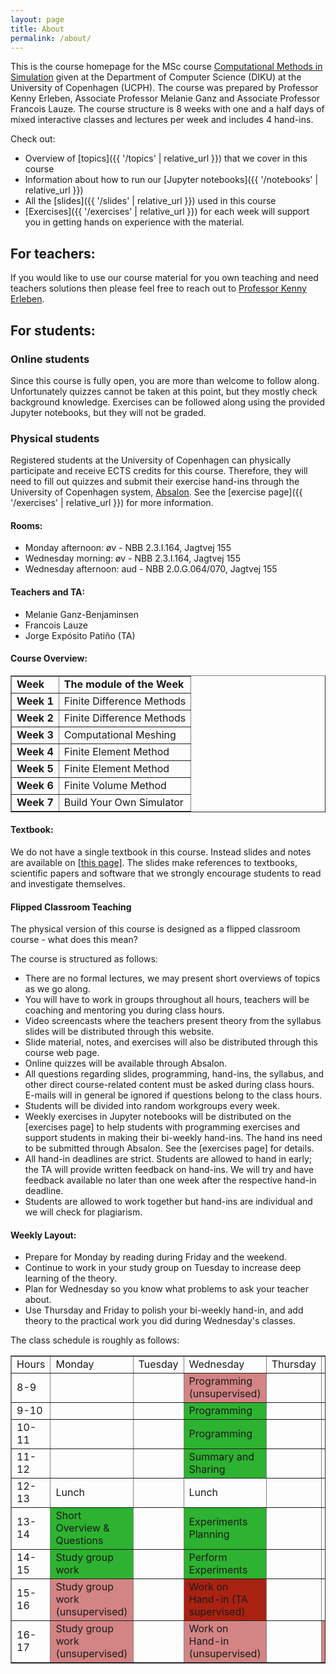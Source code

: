 ```yaml
---
layout: page
title: About
permalink: /about/
---
```



This is the course homepage for the MSc course 
<a href="https://kurser.ku.dk/course/ndak12006u">Computational Methods in Simulation</a> given
at the Department of Computer Science (DIKU) at the University of Copenhagen (UCPH). The
course was prepared by Professor Kenny Erleben, Associate Professor Melanie Ganz and
Associate Professor Francois Lauze. The course structure is 8 weeks with one and a half
days of mixed interactive classes and lectures per week and includes 4 hand-ins.

Check out:

* Overview of [topics]({{ '/topics' | relative_url }}) that we cover in this course
* Information about how to run our [Jupyter notebooks]({{ '/notebooks' | relative_url }})
* All the [slides]({{ '/slides' | relative_url }}) used in this course
* [Exercises]({{ '/exercises' | relative_url }}) for each week will support you in getting hands on experience with the material. 

<h2>For teachers:</h2>
If you would like to use our course material for you own teaching and need teachers solutions then please feel free to reach out to <a href="https://di.ku.dk/english/staff/?pure=en/persons/110537">Professor Kenny Erleben</a>. 

<h2>For students:</h2>
<h3>Online students</h3>
Since this course is fully open, you are more than welcome to follow along. Unfortunately quizzes cannot be taken at this point, but they mostly check background knowledge. Exercises can be followed along using the provided Jupyter notebooks, but they will not be graded.

<h3>Physical students</h3>
Registered students at the University of Copenhagen can physically participate and receive ECTS credits for this course. Therefore, they will need to fill out quizzes and submit their exercise hand-ins through the University of Copenhagen system, 
<a href="https://absalon.ku.dk/courses/72771">Absalon</a>. See the [exercise page]({{ '/exercises' | relative_url }}) for more information.

<h4>Rooms:</h4>
<ul>
    <li>Monday afternoon: &oslash;v - NBB 2.3.I.164, Jagtvej 155</li>
    <li>Wednesday morning: &oslash;v - NBB 2.3.I.164, Jagtvej 155</li>
    <li>Wednesday afternoon: aud - NBB 2.0.G.064/070, Jagtvej 155</li>
</ul>

<h4>Teachers and TA:</h4>
<ul>
    <li>Melanie Ganz-Benjaminsen</li>
    <li>Francois Lauze</li>
    <li>Jorge Expósito Patiño (TA)</li>
</ul>

<h4>Course Overview:</h4>
<table border="1" cellspacing="1" cellpadding="1">
    <tbody>
        <tr>
            <td><strong>Week</strong></td>
            <td><strong>The module of the Week</strong></td>
        </tr>
        <tr>
            <td><strong> Week 1</strong></td>
            <td>Finite Difference Methods</td>
        </tr>
        <tr>
            <td><strong>Week 2</strong></td>
            <td><span>Finite Difference Methods</span></td>
        </tr>
        <tr>
            <td><strong>Week 3</strong></td>
            <td>Computational Meshing</td>
        </tr>
        <tr>
            <td><strong>Week 4</strong></td>
            <td>Finite Element Method</td>
        </tr>
        <tr>
            <td><strong>Week 5</strong></td>
            <td>Finite Element Method</td>
        </tr>
        <tr>
            <td><strong>Week 6</strong></td>
            <td>Finite Volume Method</td>
        </tr>
        <tr>
            <td><strong>Week 7</strong></td>
            <td>Build Your Own Simulator</td>
        </tr>
    </tbody>
</table>

<h4>Textbook:</h4>
<p>We do not have a single textbook in this course. Instead slides and notes are
available on <a href="{{ '/slides' | relative_url }}">[this page]</a>. The slides
make references to textbooks, scientific papers and software that we strongly
encourage students to read and investigate themselves.</p>

<h4>Flipped Classroom Teaching</h4>
The physical version of this course is designed as a flipped classroom course - what does this mean?
<p>The course is structured as follows:</p>
<ul>
    <li>There are no formal lectures, we may present short overviews of topics as we go along.</li>
    <li>You will have to work in groups throughout all hours, teachers will be coaching and mentoring you during class hours.</li>
    <li>Video screencasts where the teachers present theory from the syllabus slides will be distributed through this website.</li>
    <li>Slide material, notes, and exercises will also be distributed through this course web page.</li>
    <li>Online quizzes will be available through Absalon.</li>
    <li>All questions regarding slides, programming, hand-ins, the syllabus, and other direct course-related content must be asked during class hours. E-mails will in general be ignored if questions belong to the class hours.</li>
    <li>Students will be divided into random workgroups every week.</li>
    <li>Weekly exercises in Jupyter notebooks will be distributed on the
<a herf="{{ '/exercises' | relative_url }}">[exercises page]</a> to help
students with programming exercises and support students in making their
bi-weekly hand-ins. The hand ins need to be submitted through Absalon. See
the <a herf="{{ '/exercises' | relative_url }}">[exercises page]</a> for details.</li>
    <li>All hand-in deadlines are strict. Students are allowed to hand in early; the TA will provide
written feedback on hand-ins. We will try and have feedback available no later than one week
after the respective hand-in deadline.</li>
    <li>Students are allowed to work together but hand-ins are individual and we will check for plagiarism.</li>
</ul>

<h4>Weekly Layout:</h4>
<ul>
    <li>Prepare for Monday by reading during Friday and the weekend.</li>
    <li>Continue to work in your study group on Tuesday to increase deep learning of the theory.</li>
    <li>Plan for Wednesday so you know what problems to ask your teacher about.</li>
    <li>Use Thursday and Friday to polish your bi-weekly hand-in, and add theory to the practical
work you did during Wednesday's classes.</li>
</ul>

<p>The class schedule is roughly as follows:</p>
<table border="1" cellpadding="1">
    <tbody>
        <tr>
            <td>Hours</td>
            <td>Monday</td>
            <td>Tuesday</td>
            <td>Wednesday</td>
            <td>Thursday</td>
            <td>Friday</td>
        </tr>
        <tr>
            <td>8-9</td>
            <td></td>
            <td></td>
            <td style="background-color: #d38484;">Programming (unsupervised)</td>
            <td></td>
            <td></td>
        </tr>
        <tr>
            <td>9-10</td>
            <td></td>
            <td></td>
            <td style="background-color: #2eb231;">Programming</td>
            <td></td>
            <td></td>
        </tr>
        <tr>
            <td>10-11</td>
            <td></td>
            <td></td>
            <td style="background-color: #2eb231;">Programming</td>
            <td></td>
            <td></td>
        </tr>
        <tr>
            <td>11-12</td>
            <td></td>
            <td></td>
            <td style="background-color: #2eb231;">Summary and Sharing</td>
            <td></td>
            <td></td>
        </tr>
        <tr>
            <td>12-13</td>
            <td>Lunch</td>
            <td></td>
            <td>Lunch</td>
            <td></td>
            <td></td>
        </tr>
        <tr>
            <td>13-14</td>
            <td style="background-color: #2eb231;">Short Overview &amp; Questions</td>
            <td></td>
            <td style="background-color: #2eb231;">Experiments Planning</td>
            <td></td>
            <td></td>
        </tr>
        <tr>
            <td>14-15</td>
            <td style="background-color: #2eb231;">Study group work</td>
            <td></td>
            <td style="background-color: #2eb231;">Perform Experiments</td>
            <td></td>
            <td></td>
        </tr>
        <tr>
            <td>15-16</td>
            <td style="background-color: #d38484;">Study group work (unsupervised)</td>
            <td></td>
            <td style="background-color: #aa2211;">Work on Hand-in (TA supervised)</td>
            <td></td>
            <td></td>
        </tr>
        <tr>
            <td>16-17</td>
            <td style="background-color: #d38484;">Study group work (unsupervised)</td>
            <td></td>
            <td style="background-color: #d38484;">Work on Hand-in (unsupervised)</td>
            <td></td>
            <td style="background-color: #d38484;">Bi-Weekly Submission Deadline</td>
        </tr>
    </tbody>
</table>

